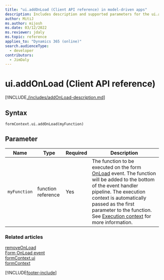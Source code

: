 ```yaml
---
title: "ui.addOnLoad (Client API reference) in model-driven apps"
description: Includes description and supported parameters for the ui.addOnLoad method.
author: MitiJ
ms.author: mijosh
ms.date: 03/12/2022
ms.reviewer: jdaly
ms.topic: reference
applies_to: "Dynamics 365 (online)"
search.audienceType: 
  - developer
contributors:
  - JimDaly
---
```

# ui.addOnLoad (Client API reference)



[!INCLUDE[./includes/addOnLoad-description.md](./includes/addOnLoad-description.md)]

## Syntax

`formContext.ui.addOnLoad(myFunction)`

## Parameter

|Name|Type|Required|Description|
|--|--|--|--|
|`myFunction`|function reference|Yes|The function to be executed on the form [OnLoad](../events/form-onload.md) event. The function will be added to the bottom of the event handler pipeline. The execution context is automatically passed as the first parameter to the function. See [Execution context](../../clientapi-execution-context.md) for more information.|

### Related articles

[removeOnLoad](removeOnLoad.md)   
[Form OnLoad event](../events/form-onload.md)   
[formContext.ui](../formContext-ui.md)   
[formContext](../../clientapi-form-context.md)



[!INCLUDE[footer-include](../../../../../includes/footer-banner.md)]
